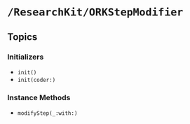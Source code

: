# ``/ResearchKit/ORKStepModifier``

<!-- The content below this line is auto-generated and is redundant. You should either incorporate it into your content above this line or delete it. -->

## Topics

### Initializers

- ``init()``
- ``init(coder:)``

### Instance Methods

- ``modifyStep(_:with:)``